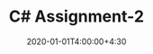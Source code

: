 ---
type: assignment
date: 2020-01-01T4:00:00+4:30
title: C# Assignment-2
pdf: /static_files/assignments/A2.pdf
due: 2020-01-05T23:59:00+3:30
---